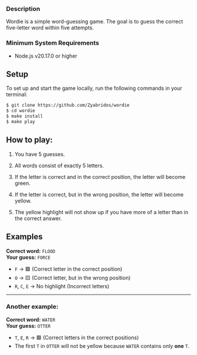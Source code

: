 ### Description

Wordie is a simple word-guessing game. The goal is to guess the correct five-letter word within five attempts.

### Minimum System Requirements

- Node.js v20.17.0 or higher

## Setup

To set up and start the game locally, run the following commands in your terminal:

```sh
$ git clone https://github.com/Zyabridos/wordie
$ cd wordie
$ make install
$ make play
```

## How to play:

1. You have 5 guesses.
2. All words consist of exactly 5 letters.

3. If the letter is correct and in the correct position, the letter will become green.
4. If the letter is correct, but in the wrong position, the letter will become yellow.
5. The yellow highlight will not show up if you have more of a letter than in the correct answer.

## Examples

**Correct word:** `FLOOD`  
**Your guess:** `FORCE`

- `F` → 🟩 (Correct letter in the correct position)
- `O` → 🟨 (Correct letter, but in the wrong position)
- `R`, `C`, `E` → No highlight (Incorrect letters)

---

### Another example:

**Correct word:** `WATER`  
**Your guess:** `OTTER`

- `T`, `E`, `R` → 🟩 (Correct letters in the correct positions)
- The first `T` in `OTTER` will not be yellow because `WATER` contains only **one** `T`.
